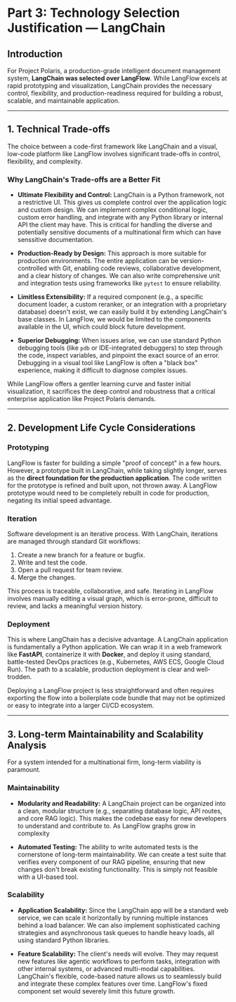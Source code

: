 # Part 3: Technology Selection Justification — LangChain

## Introduction

For Project Polaris, a production-grade intelligent document management system, **LangChain was selected over LangFlow**. While LangFlow excels at rapid prototyping and visualization, LangChain provides the necessary control, flexibility, and production-readiness required for building a robust, scalable, and maintainable application.


---

## 1. Technical Trade-offs

The choice between a code-first framework like LangChain and a visual, low-code platform like LangFlow involves significant trade-offs in control, flexibility, and complexity.

### Why LangChain's Trade-offs are a Better Fit

* **Ultimate Flexibility and Control:** LangChain is a Python framework, not a restrictive UI. This gives us complete control over the application logic and custom design. We can implement complex conditional logic, custom error handling, and integrate with any Python library or internal API the client may have. This is critical for handling the diverse and potentially sensitive documents of a multinational firm which can have senssitive documentation.

* **Production-Ready by Design:** This approach is  more suitable for production environments. The entire application can be version-controlled with Git, enabling code reviews, collaborative development, and a clear history of changes. We can also write comprehensive unit and integration tests using frameworks like `pytest` to ensure reliability.

* **Limitless Extensibility:** If a required component (e.g., a specific document loader, a custom reranker, or an integration with a proprietary database) doesn't exist, we can easily build it by extending LangChain's base classes. In LangFlow, we would be limited to the components available in the UI, which could block future development.

* **Superior Debugging:** When issues arise, we can use standard Python debugging tools (like `pdb` or IDE-integrated debuggers) to step through the code, inspect variables, and pinpoint the exact source of an error. Debugging in a visual tool like LangFlow is often a "black box" experience, making it difficult to diagnose complex issues.

While LangFlow offers a gentler learning curve and faster initial visualization, it sacrifices the deep control and robustness that a critical enterprise application like Project Polaris demands.

---

## 2. Development Life Cycle Considerations

### Prototyping

LangFlow is  faster for building a simple "proof of concept" in a few hours. However, a prototype built in LangChain, while taking slightly longer, serves as the **direct foundation for the production application**. The code written for the prototype is refined and built upon, not thrown away. A LangFlow prototype would need to be completely rebuilt in code for production, negating its initial speed advantage.

### Iteration

Software development is an iterative process. With LangChain, iterations are managed through standard Git workflows:
1.  Create a new branch for a feature or bugfix.
2.  Write and test the code.
3.  Open a pull request for team review.
4.  Merge the changes.

This process is traceable, collaborative, and safe. Iterating in LangFlow involves manually editing a visual graph, which is error-prone, difficult to review, and lacks a meaningful version history.

### Deployment

This is where LangChain has a decisive advantage. A LangChain application is fundamentally a Python application. We can wrap it in a web framework like **FastAPI**, containerize it with **Docker**, and deploy it using standard, battle-tested DevOps practices (e.g., Kubernetes, AWS ECS, Google Cloud Run). The path to a scalable, production deployment is clear and well-trodden.

Deploying a LangFlow project is less straightforward and often requires exporting the flow into a boilerplate code bundle that may not be optimized or easy to integrate into a larger CI/CD ecosystem.

---

## 3. Long-term Maintainability and Scalability Analysis

For a system intended for a multinational firm, long-term viability is paramount.

### Maintainability

* **Modularity and Readability:** A LangChain project can be organized into a clean, modular structure (e.g., separating database logic, API routes, and core RAG logic). This makes the codebase easy for new developers to understand and contribute to. As LangFlow graphs grow in complexity

* **Automated Testing:** The ability to write automated tests is the cornerstone of long-term maintainability. We can create a test suite that verifies every component of our RAG pipeline, ensuring that new changes don't break existing functionality. This is simply not feasible with a UI-based tool.

### Scalability

* **Application Scalability:** Since the LangChain app will be a standard web service, we can scale it horizontally by running multiple instances behind a load balancer. We can also implement sophisticated caching strategies and asynchronous task queues to handle heavy loads, all using standard Python libraries.

* **Feature Scalability:** The client's needs will evolve. They may request new features like agentic workflows to perform tasks, integration with other internal systems, or advanced multi-modal capabilities. LangChain's flexible, code-based nature allows us to seamlessly build and integrate these complex features over time. LangFlow's fixed component set would severely limit this future growth.


